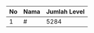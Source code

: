 | No | Nama            | Jumlah Level |
|----|-----------------|--------------|
| 1  | #    |    5284        |
